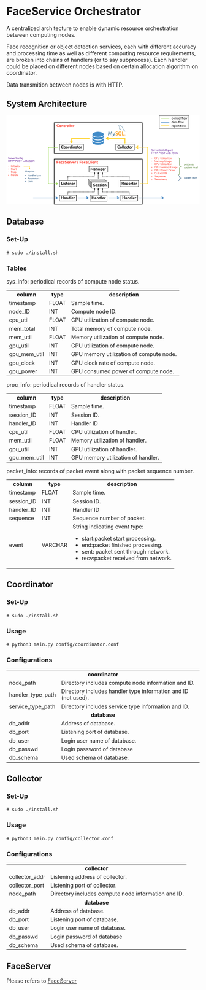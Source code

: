 # FaceService Orchestrator

A centralized architecture to enable dynamic resource orchestration between computing nodes.

Face recognition or object detection services, each with different accuracy and processing time as well as different computing resource requirements, are broken into chains of handlers (or to say subprocess). Each handler could be placed on different nodes based on certain allocation algorithm on coordinator.

Data transmition between nodes is with HTTP.

## System Architecture

<img src="imgs/architecture.png" alt="system architecture" width=750/>

## Database

### Set-Up

```
# sudo ./install.sh
```

### Tables

sys_info: periodical records of compute node status.

<table>
  <tr>
    <td align=center><b>column</b></td>
    <td align=center><b>type</b></td>
    <td align=center><b>description</b></td>
  </tr>
  <tr>
    <td>timestamp</td>
    <td>FLOAT</td>
    <td>Sample time.</td>
  </tr>
  <tr>
    <td>node_ID</td>
    <td>INT</td>
    <td>Compute node ID.</td>
  </tr>
  <tr>
    <td>cpu_util</td>
    <td>FLOAT</td>
    <td>CPU utilization of compute node.</td>
  </tr>
  <tr>
    <td>mem_total</td>
    <td>INT</td>
    <td>Total memory of compute node.</td>
  </tr>
  <tr>
    <td>mem_util</td>
    <td>FLOAT</td>
    <td>Memory utilization of compute node.</td>
  </tr>
  <tr>
    <td>gpu_util</td>
    <td>INT</td>
    <td>GPU utilization of compute node.</td>
  </tr>
  <tr>
    <td>gpu_mem_util</td>
    <td>INT</td>
    <td>GPU memory utilization of compute node.</td>
  </tr>
  <tr>
    <td>gpu_clock</td>
    <td>INT</td>
    <td>GPU clock rate of compute node.</td>
  </tr>
  <tr>
    <td>gpu_power</td>
    <td>INT</td>
    <td>GPU consumed power of compute node.</td>
  </tr>
</table>

proc_info: periodical records of handler status.

<table>
  <tr>
    <td align=center><b>column</b></td>
    <td align=center><b>type</b></td>
    <td align=center><b>description</b></td>
  </tr>
  <tr>
    <td>timestamp</td>
    <td>FLOAT</td>
    <td>Sample time.</td>
  </tr>
  <tr>
    <td>session_ID</td>
    <td>INT</td>
    <td>Session ID.</td>
  </tr>
  <tr>
    <td>handler_ID</td>
    <td>INT</td>
    <td>Handler ID</td>
  </tr>
  <tr>
    <td>cpu_util</td>
    <td>FLOAT</td>
    <td>CPU utilization of handler.</td>
  </tr>
  <tr>
    <td>mem_util</td>
    <td>FLOAT</td>
    <td>Memory utilization of handler.</td>
  </tr>
  <tr>
    <td>gpu_util</td>
    <td>INT</td>
    <td>GPU utilization of handler.</td>
  </tr>
  <tr>
    <td>gpu_mem_util</td>
    <td>INT</td>
    <td>GPU memory utilization of handler.</td>
  </tr>
</table>

packet_info: records of packet event along with packet sequence number.

<table>
  <tr>
    <td align=center><b>column</b></td>
    <td align=center><b>type</b></td>
    <td align=center><b>description</b></td>
  </tr>
  <tr>
    <td>timestamp</td>
    <td>FLOAT</td>
    <td>Sample time.</td>
  </tr>
  <tr>
    <td>session_ID</td>
    <td>INT</td>
    <td>Session ID.</td>
  </tr>
  <tr>
    <td>handler_ID</td>
    <td>INT</td>
    <td>Handler ID</td>
  </tr>
  <tr>
    <td>sequence</td>
    <td>INT</td>
    <td>Sequence number of packet.</td>
  </tr>
  <tr>
    <td>event</td>
    <td>VARCHAR</td>
    <td>String indicating event type:
      <ul>
        <li>start:packet start processing.</li>
        <li>end:packet finished processing.</li>
        <li>sent: packet sent through network.</li>
        <li>recv:packet received from network.</li>
      </ul>
    </td>
  </tr>
</table>

## Coordinator

### Set-Up

```
# sudo ./install.sh
```

### Usage

```
# python3 main.py config/coordinator.conf
```

### Configurations

<table>
  <tr>
    <td colspan=2 align=center><b>coordinator</b></td>
  </tr>
  <tr>
    <td>node_path</td>
    <td>Directory includes compute node information and ID.</td>
  </tr>
  <tr>
    <td>handler_type_path</td>
    <td>Directory includes handler type information and ID (not used).</td>
  </tr>
  <tr>
    <td>service_type_path</td>
    <td>Directory includes service type information and ID.</td>
  </tr>
  <tr>
    <td colspan=2 align=center><b>database</b></td>
  </tr>
  <tr>
    <td>db_addr</td>
    <td>Address of database.</td>
  </tr>
  <tr>
    <td>db_port</td>
    <td>Listening port of database.</td>
  </tr>
  <tr>
    <td>db_user</td>
    <td>Login user name of database.</td>
  </tr>
  <tr>
    <td>db_passwd</td>
    <td>Login password of database</td>
  </tr>
  <tr>
    <td>db_schema</td>
    <td>Used schema of database.</td>
  </tr>
</table>

## Collector

### Set-Up

```
# sudo ./install.sh
```

### Usage

```
# python3 main.py config/collector.conf
```

### Configurations

<table>
  <tr>
    <td colspan=2 align=center><b>collector</b></td>
  </tr>
  <tr>
    <td>collector_addr</td>
    <td>Listening address of collector.</td>
  </tr>
  <tr>
    <td>collector_port</td>
    <td>Listening port of collector.</td>
  </tr>
  <tr>
    <td>node_path</td>
    <td>Directory includes compute node information and ID.</td>
  </tr>
  <tr>
    <td colspan=2 align=center><b>database</b></td>
  </tr>
  <tr>
    <td>db_addr</td>
    <td>Address of database.</td>
  </tr>
  <tr>
    <td>db_port</td>
    <td>Listening port of database.</td>
  </tr>
  <tr>
    <td>db_user</td>
    <td>Login user name of database.</td>
  </tr>
  <tr>
    <td>db_passwd</td>
    <td>Login password of database</td>
  </tr>
  <tr>
    <td>db_schema</td>
    <td>Used schema of database.</td>
  </tr>
</table>

## FaceServer

Please refers to [FaceServer](https://github.com/zasper32171/FaceServer)
